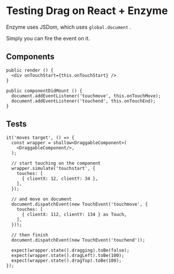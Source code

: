 # Testing Drag on React + Enzyme

Enzyme uses JSDom, which uses `global.document` .

Simply you can fire the event on it.

## Components

```tsx
public render () {
  <div onTouchStart={this.onTouchStart} />
}

public componentDidMount () {
  document.addEventListener('touchmove', this.onTouchMove);
  document.addEventListener('touchend', this.onTouchEnd);
}
```

## Tests

```tsx
it('moves target', () => {
  const wrapper = shallow<DraggableComponent>(
    <DraggableComponent/>,
  );

  // start touching on the component
  wrapper.simulate('touchstart', {
    touches: [
      { clientX: 12, clientY: 34 },
    ],
  });

  // and move on document
  document.dispatchEvent(new TouchEvent('touchmove', {
    touches: [
      { clientX: 112, clientY: 134 } as Touch,
    ],
  }));

  // then finish
  document.dispatchEvent(new TouchEvent('touchend'));

  expect(wrapper.state().dragging).toBe(false);
  expect(wrapper.state().dragLeft).toBe(100);
  expect(wrapper.state().dragTop).toBe(100);
});
```
